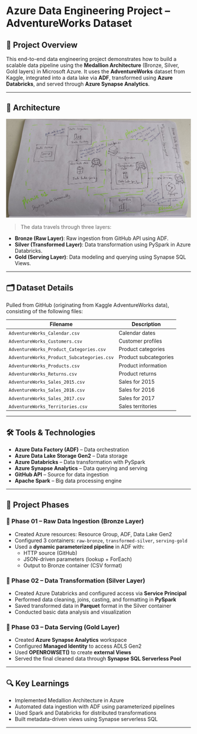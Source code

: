 # Azure Data Engineering Project – AdventureWorks Dataset

## 📌 Project Overview

This end-to-end data engineering project demonstrates how to build a scalable data pipeline using the **Medallion Architecture** (Bronze, Silver, Gold layers) in Microsoft Azure. It uses the **AdventureWorks** dataset from Kaggle, integrated into a data lake via **ADF**, transformed using **Azure Databricks**, and served through **Azure Synapse Analytics**.

---

## 🧩 Architecture

[![Data Architecture](https://raw.githubusercontent.com/Venne12/Azure_Data_Engineering_Project/main/Architecture/Data%20Architecture.jpeg)](https://raw.githubusercontent.com/Venne12/Azure_Data_Engineering_Project/main/Architecture/Data%20Architecture.jpeg)

> The data travels through three layers:
- **Bronze (Raw Layer)**: Raw ingestion from GitHub API using ADF.
- **Silver (Transformed Layer)**: Data transformation using PySpark in Azure Databricks.
- **Gold (Serving Layer)**: Data modeling and querying using Synapse SQL Views.

---

## 🗂️ Dataset Details

Pulled from GitHub (originating from Kaggle AdventureWorks data), consisting of the following files:

| Filename | Description |
|----------|-------------|
| `AdventureWorks_Calendar.csv` | Calendar dates |
| `AdventureWorks_Customers.csv` | Customer profiles |
| `AdventureWorks_Product_Categories.csv` | Product categories |
| `AdventureWorks_Product_Subcategories.csv` | Product subcategories |
| `AdventureWorks_Products.csv` | Product information |
| `AdventureWorks_Returns.csv` | Product returns |
| `AdventureWorks_Sales_2015.csv` | Sales for 2015 |
| `AdventureWorks_Sales_2016.csv` | Sales for 2016 |
| `AdventureWorks_Sales_2017.csv` | Sales for 2017 |
| `AdventureWorks_Territories.csv` | Sales territories |

---

## 🛠️ Tools & Technologies

- **Azure Data Factory (ADF)** – Data orchestration
- **Azure Data Lake Storage Gen2** – Data storage
- **Azure Databricks** – Data transformation with PySpark
- **Azure Synapse Analytics** – Data querying and serving
- **GitHub API** – Source for data ingestion
- **Apache Spark** – Big data processing engine

---

## 🚀 Project Phases

### 🔹 Phase 01 – Raw Data Ingestion (Bronze Layer)
- Created Azure resources: Resource Group, ADF, Data Lake Gen2
- Configured 3 containers: `raw-bronze`, `transformed-silver`, `serving-gold`
- Used a **dynamic parameterized pipeline** in ADF with:
  - HTTP source (GitHub)
  - JSON-driven parameters (lookup + ForEach)
  - Output to Bronze container (CSV format)

### 🔹 Phase 02 – Data Transformation (Silver Layer)
- Created Azure Databricks and configured access via **Service Principal**
- Performed data cleaning, joins, casting, and formatting in **PySpark**
- Saved transformed data in **Parquet** format in the Silver container
- Conducted basic data analysis and visualization

### 🔹 Phase 03 – Data Serving (Gold Layer)
- Created **Azure Synapse Analytics** workspace
- Configured **Managed Identity** to access ADLS Gen2
- Used **OPENROWSET()** to create **external Views**
- Served the final cleaned data through **Synapse SQL Serverless Pool**

---

## 🔍 Key Learnings

- Implemented Medallion Architecture in Azure
- Automated data ingestion with ADF using parameterized pipelines
- Used Spark and Databricks for distributed transformations
- Built metadata-driven views using Synapse serverless SQL

---

